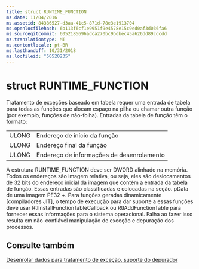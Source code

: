 ```yaml
---
title: struct RUNTIME_FUNCTION
ms.date: 11/04/2016
ms.assetid: 84386527-d3aa-41c5-871d-78e3e1913704
ms.openlocfilehash: 6b113f6cf1e9951f9e4578e15c9ed0af3d036fa6
ms.sourcegitcommit: 6052185696adca270bc9bdbec45a626dd89cdcdd
ms.translationtype: MT
ms.contentlocale: pt-BR
ms.lasthandoff: 10/31/2018
ms.locfileid: "50520235"
---
```

# <a name="struct-runtimefunction"></a>struct RUNTIME_FUNCTION

Tratamento de exceções baseado em tabela requer uma entrada de tabela para todas as funções que alocam espaço na pilha ou chamar outra função (por exemplo, funções de não-folha). Entradas da tabela de função têm o formato:

|||
|-|-|
|ULONG|Endereço de início da função|
|ULONG|Endereço final da função|
|ULONG|Endereço de informações de desenrolamento|

A estrutura RUNTIME_FUNCTION deve ser DWORD alinhado na memória. Todos os endereços são imagem relativa, ou seja, eles são deslocamentos de 32 bits do endereço inicial da imagem que contém a entrada da tabela de função. Essas entradas são classificadas e colocadas na seção. pData de uma imagem PE32 +. Para funções geradas dinamicamente [compiladores JIT], o tempo de execução para dar suporte a essas funções deve usar RtlInstallFunctionTableCallback ou RtlAddFunctionTable para fornecer essas informações para o sistema operacional. Falha ao fazer isso resulta em não-confiável manipulação de exceção e depuração dos processos.

## <a name="see-also"></a>Consulte também

[Desenrolar dados para tratamento de exceção, suporte do depurador](../build/unwind-data-for-exception-handling-debugger-support.md)